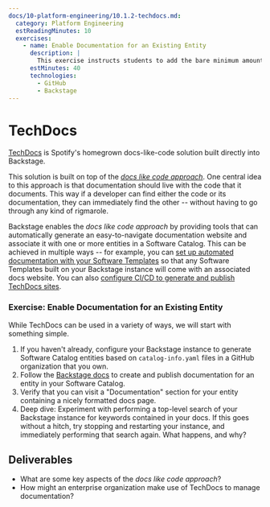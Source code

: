 ```yaml
---
docs/10-platform-engineering/10.1.2-techdocs.md:
  category: Platform Engineering
  estReadingMinutes: 10
  exercises:
    - name: Enable Documentation for an Existing Entity
      description: |
        This exercise instructs students to add the bare minimum amount of files needed for their Backstage instance to generate an MkDocs site and associate it with an entity in their Software Catalog.  Extra credit is offered for studying Backstage's ability to search within TechDocs stored in the Catalog -- the basic setup we point students towards in this exercise can lead to a search-related bug which is valuable for understanding the different ways Backstage can be configured to manage TechDocs.
      estMinutes: 40
      technologies:
        - GitHub
        - Backstage
---
```


# TechDocs

[TechDocs](https://backstage.io/docs/features/techdocs/) is Spotify's homegrown docs-like-code solution built directly into Backstage.

This solution is built on top of the *[docs like code approach](https://www.docslikecode.com/)*. One central idea to this approach is that documentation should live with the code that it documents.  This way if a developer can find either the code or its documentation, they can immediately find the other -- without having to go through any kind of rigmarole.

Backstage enables the *docs like code approach* by providing tools that can automatically generate an easy-to-navigate documentation website and associate it with one or more entities in a Software Catalog.  This can be achieved in multiple ways -- for example, you can [set up automated documentation with your Software Templates](https://backstage.io/docs/features/techdocs/how-to-guides/#how-to-add-the-documentation-setup-to-your-software-templates) so that any Software Templates built on your Backstage instance will come with an associated docs website.  You can also [configure CI/CD to generate and publish TechDocs sites](https://backstage.io/docs/features/techdocs/configuring-ci-cd).

### Exercise: Enable Documentation for an Existing Entity

While TechDocs can be used in a variety of ways, we will start with something simple.

1. If you haven't already, configure your Backstage instance to generate Software Catalog entities based on `catalog-info.yaml` files in a GitHub organization that you own.
2. Follow the [Backstage docs](https://backstage.io/docs/features/techdocs/creating-and-publishing/#enable-documentation-for-an-already-existing-entity) to create and publish documentation for an entity in your Software Catalog.
3. Verify that you can visit a "Documentation" section for your entity containing a nicely formatted docs page.
4. Deep dive: Experiment with performing a top-level search of your Backstage instance for keywords contained in your docs.  If this goes without a hitch, try stopping and restarting your instance, and immediately performing that search again.  What happens, and why?

## Deliverables

- What are some key aspects of the *docs like code approach*?
- How might an enterprise organization make use of TechDocs to manage documentation?
